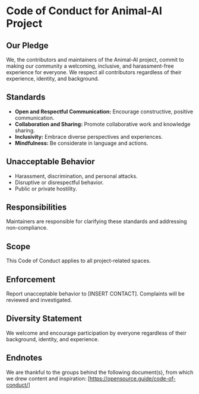 
# Code of Conduct for Animal-AI Project

## Our Pledge
We, the contributors and maintainers of the Animal-AI project, commit to making our community a welcoming, inclusive, and harassment-free experience for everyone. We respect all contributors regardless of their experience, identity, and background.

## Standards
- **Open and Respectful Communication:** Encourage constructive, positive communication.
- **Collaboration and Sharing:** Promote collaborative work and knowledge sharing.
- **Inclusivity:** Embrace diverse perspectives and experiences.
- **Mindfulness:** Be considerate in language and actions.

## Unacceptable Behavior
- Harassment, discrimination, and personal attacks.
- Disruptive or disrespectful behavior.
- Public or private hostility.

## Responsibilities
Maintainers are responsible for clarifying these standards and addressing non-compliance.

## Scope
This Code of Conduct applies to all project-related spaces.

## Enforcement
Report unacceptable behavior to [INSERT CONTACT]. Complaints will be reviewed and investigated.

## Diversity Statement
We welcome and encourage participation by everyone regardless of their background, identity, and experience.

## Endnotes
We are thankful to the groups behind the following document(s), from which we drew content and inspiration:
[https://opensource.guide/code-of-conduct/]
